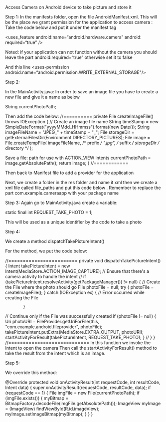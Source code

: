 Access Camera on Android device to take picture and store it

Step 1: 
In the manifests folder, open the file AndroidManifest.xml.
This will be the place we grant permission for the application to access camera :
Take the code below and put it under the manifest tag

<uses_feature android:name=“android.hardware.camera” android: required=“true” />

Noted: if your application can not function without the camera you should leave the part android:required=“true” otherwise set it to false


And this line
<uses-permission android:name=“android.permission.WRITE_EXTERNAL_STORAGE"/>






Step 2:

In the MainActivity.java:
In order to save an image file you have to create a new file and give it a name as below

String currentPhotoPath;

Then add the code below:
//==========
private File createImageFile() throws IOException {
        // Create an image file name
        String timeStamp = new SimpleDateFormat("yyyyMMdd_HHmmss").format(new Date());
        String imageFileName = "JPEG_" + timeStamp + "_";
        File storageDir = getExternalFilesDir(Environment.DIRECTORY_PICTURES);
        File image = File.createTempFile(
                imageFileName,  /* prefix */
                ".jpg",         /* suffix */
                storageDir      /* directory */
        );

  Save a file: path for use with ACTION_VIEW intents
        currentPhotoPath = image.getAbsolutePath();
        return image;
        }
//============

Then back to Manifest file to add a provider for the application

 <provider
            android:name="androidx.core.content.FileProvider"
            android:authorities="com.example.android.fileprovider"
            android:exported="false"
            android:grantUriPermissions="true">
            <meta-data
                android:name="android.support.FILE_PROVIDER_PATHS"
                android:resource="@xml/file_paths"></meta-data>
 </provider>


Next, we create a folder in the res folder and name it xml then we create a xml file called file_paths and put this code below . Remember to replace the part com.example.cameraapp with your package name

<?xml version="1.0" encoding="utf-8"?>
<paths xmlns:android="http://schemas.android.com/apk/res/android">
    <external-path name="my_images" path="Android/data/com.example.cameraapp/files/Pictures" />
</paths>



Step 3:
Again go to MainActivity.java
create a variable:

static final int REQUEST_TAKE_PHOTO = 1;

This will be used as a unique identifier by the code to take a photo

Step 4: 

We create a method dispatchTakePictureIntent()

For the method, we put the code below:

//========================
private void dispatchTakePictureIntent() {
        Intent takePictureIntent = new Intent(MediaStore.ACTION_IMAGE_CAPTURE);
        // Ensure that there's a camera activity to handle the intent
//        if (takePictureIntent.resolveActivity(getPackageManager()) != null) {
            // Create the File where the photo should go
            File photoFile = null;
            try {
                photoFile = createImageFile();
            } catch (IOException ex) {
                // Error occurred while creating the File

            }
 // Continue only if the File was successfully created
            if (photoFile != null) {
                Uri photoURI = FileProvider.getUriForFile(this,
                        "com.example.android.fileprovider",
                        photoFile);
                takePictureIntent.putExtra(MediaStore.EXTRA_OUTPUT, photoURI);
                startActivityForResult(takePictureIntent, REQUEST_TAKE_PHOTO);
            }
//        }
    }
//============================
 In this function we invoke the Intent to open the camera
Then call the startActivityForResult()  method to take the result from the intent which is an image.

Step 5:

We override this method:

  @Override
    protected void onActivityResult(int requestCode, int resultCode, Intent data) {
        super.onActivityResult(requestCode, resultCode, data);
        if (requestCode == 1) {
            File imgFile = new File(currentPhotoPath);
            if (imgFile.exists()) {
                myBitmap = BitmapFactory.decodeFile(imgFile.getAbsolutePath());
                ImageView myImage = (ImageView) findViewById(R.id.imageView);
                myImage.setImageBitmap(myBitmap);
            }
        }
    }
